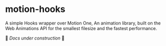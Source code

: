 # motion-hooks

A simple Hooks wrapper over Motion One, An animation library, built on the Web Animations API for the smallest filesize and the fastest performance.

🚧 _Docs under construction_ 🚧
